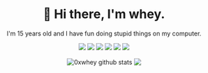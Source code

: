 <h1 align='center'>
  🌙 Hi there, I'm whey.
</h1>

<p align='center'>
  I'm 15 years old and I have fun doing stupid things on my computer.
</p>

<p align='center'>
   <img src="https://img.shields.io/badge/python%20-%2314354C.svg?&style=for-the-badge&logo=python&logoColor=white"/>
  <img src="https://img.shields.io/badge/c++%20-%2300599C.svg?&style=for-the-badge&logo=c%2B%2B&ogoColor=white"/>
  <img src="https://img.shields.io/badge/node.js%20-%2343853D.svg?&style=for-the-badge&logo=node.js&logoColor=white"/>
  <img src="https://img.shields.io/badge/javascript%20-%23323330.svg?&style=for-the-badge&logo=javascript&logoColor=%23F7DF1E"/>
  <img src="https://img.shields.io/badge/rust-%23000000.svg?&style=for-the-badge&logo=rust&logoColor=white"/>
  <img src="https://img.shields.io/badge/laravel%20-%23FF2D20.svg?&style=for-the-badge&logo=laravel&logoColor=white"/>
  
</p>

<p align='center'>
  <img align="center" src="https://github-readme-stats.vercel.app/api?username=0xwhey&show_icons=true&include_all_commits=true&theme=radical" alt="0xwhey github stats" />
  <img align="center" src="https://github-readme-stats.vercel.app/api/top-langs/?username=0xwhey&layout=compact&theme=radical" />
</p>
